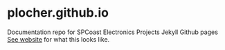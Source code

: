 # plocher.github.io
Documentation repo for SPCoast Electronics Projects Jekyll Github pages
[See website](https://plocher.github.io) for what this looks like.
